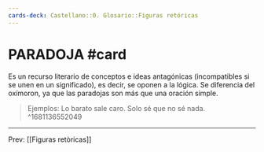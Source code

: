 ```yaml
---
cards-deck: Castellano::0. Glosario::Figuras retóricas
---
```


# PARADOJA #card 
Es un recurso literario de conceptos e ideas antagónicas (incompatibles si se unen en un significado), es decir, se oponen a la lógica. Se diferencia del oxímoron, ya que las paradojas son más que una oración simple.  

>Ejemplos: Lo barato sale caro. Solo sé que no sé nada. 
^1681136552049

___
Prev: [[Figuras retòricas]]
